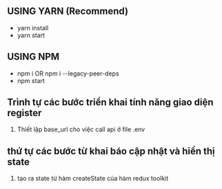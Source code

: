 ## USING YARN (Recommend)

- yarn install
- yarn start

## USING NPM

- npm i OR npm i --legacy-peer-deps
- npm start


## Trình tự các bước triển khai tính năng giao diện register
1. Thiết lập base_url cho việc call api ở file .env

## thứ tự các bước từ khai báo cập nhật và hiển thị state
1. tạo ra state từ hàm createState của hàm redux toolkit


